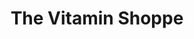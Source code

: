 ---
title: "The Vitamin Shoppe"
url: /kansas-city/the-vitamin-shoppe/
shop: nutrition supplements
---